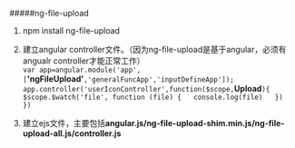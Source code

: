 #####ng-file-upload
1. npm install ng-file-upload  
2. 建立angular controller文件。（因为ng-file-upload是基于angular，必须有angualr controller才能正常工作）  
`var app=angular.module('app',[`**'ngFileUpload'**`,'generalFuncApp','inputDefineApp']);  
app.controller('userIconController',function($scope,`**Upload**`){  
    $scope.$watch('file', function (file) {  
        console.log(file)  
    })  
})`  

3. 建立ejs文件，主要包括**angular.js/ng-file-upload-shim.min.js/ng-file-upload-all.js/controller.js**
